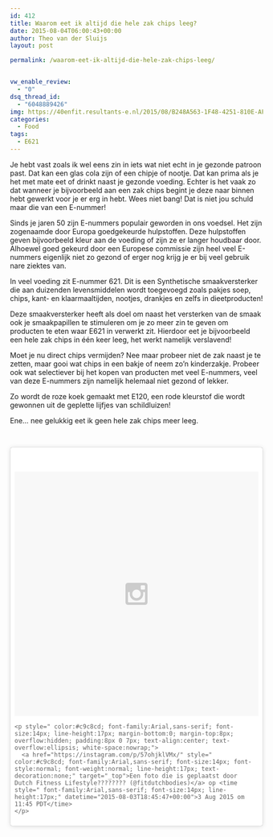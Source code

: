 ```yaml
---
id: 412
title: Waarom eet ik altijd die hele zak chips leeg?
date: 2015-08-04T06:00:43+00:00
author: Theo van der Sluijs
layout: post

permalink: /waarom-eet-ik-altijd-die-hele-zak-chips-leeg/


vw_enable_review:
  - "0"
dsq_thread_id:
  - "6048889426"
img: https://40enfit.resultants-e.nl/2015/08/B248A563-1F48-4251-810E-AF0F81C84CFE.jpg
categories:
  - Food
tags:
  - E621
---
```

Je hebt vast zoals ik wel eens zin in iets wat niet echt in je gezonde patroon past. Dat kan een glas cola zijn of een chipje of nootje. Dat kan prima als je het met mate eet of drinkt naast je gezonde voeding. Echter is het vaak zo dat wanneer je bijvoorbeeld aan een zak chips begint je deze naar binnen hebt gewerkt voor je er erg in hebt. Wees niet bang! Dat is niet jou schuld maar die van een E-nummer!

Sinds je jaren 50 zijn E-nummers populair geworden in ons voedsel. Het zijn zogenaamde door Europa goedgekeurde hulpstoffen. Deze hulpstoffen geven bijvoorbeeld kleur aan de voeding of zijn ze er langer houdbaar door. Alhoewel goed gekeurd door een Europese commissie zijn heel veel E-nummers eigenlijk niet zo gezond of erger nog krijg je er bij veel gebruik nare ziektes van.

In veel voeding zit E-nummer 621. Dit is een Synthetische smaakversterker die aan duizenden levensmiddelen wordt toegevoegd zoals pakjes soep, chips, kant- en klaarmaaltijden, nootjes, drankjes en zelfs in dieetproducten!

Deze smaakversterker heeft als doel om naast het versterken van de smaak ook je smaakpapillen te stimuleren om je zo meer zin te geven om producten te eten waar E621 in verwerkt zit. Hierdoor eet je bijvoorbeeld een hele zak chips in één keer leeg, het werkt namelijk verslavend!

Moet je nu direct chips vermijden? Nee maar probeer niet de zak naast je te zetten, maar gooi wat chips in een bakje of neem zo’n kinderzakje. Probeer ook wat selectiever bij het kopen van producten met veel E-nummers, veel van deze E-nummers zijn namelijk helemaal niet gezond of lekker.

Zo wordt de roze koek gemaakt met E120, een rode kleurstof die wordt gewonnen uit de geplette lijfjes van schildluizen!

Ene&#8230; nee gelukkig eet ik geen hele zak chips meer leeg.

&nbsp;

<blockquote class="instagram-media" data-instgrm-version="4" style=" background:#FFF; border:0; border-radius:3px; box-shadow:0 0 1px 0 rgba(0,0,0,0.5),0 1px 10px 0 rgba(0,0,0,0.15); margin: 1px; max-width:658px; padding:0; width:99.375%; width:-webkit-calc(100% - 2px); width:calc(100% - 2px);">
  <div style="padding:8px;">
    <div style=" background:#F8F8F8; line-height:0; margin-top:40px; padding:50% 0; text-align:center; width:100%;">
      <div style=" background:url(data:image/png;base64,iVBORw0KGgoAAAANSUhEUgAAACwAAAAsCAMAAAApWqozAAAAGFBMVEUiIiI9PT0eHh4gIB4hIBkcHBwcHBwcHBydr+JQAAAACHRSTlMABA4YHyQsM5jtaMwAAADfSURBVDjL7ZVBEgMhCAQBAf//42xcNbpAqakcM0ftUmFAAIBE81IqBJdS3lS6zs3bIpB9WED3YYXFPmHRfT8sgyrCP1x8uEUxLMzNWElFOYCV6mHWWwMzdPEKHlhLw7NWJqkHc4uIZphavDzA2JPzUDsBZziNae2S6owH8xPmX8G7zzgKEOPUoYHvGz1TBCxMkd3kwNVbU0gKHkx+iZILf77IofhrY1nYFnB/lQPb79drWOyJVa/DAvg9B/rLB4cC+Nqgdz/TvBbBnr6GBReqn/nRmDgaQEej7WhonozjF+Y2I/fZou/qAAAAAElFTkSuQmCC); display:block; height:44px; margin:0 auto -44px; position:relative; top:-22px; width:44px;">
      </div>
    </div>
    
    <p style=" color:#c9c8cd; font-family:Arial,sans-serif; font-size:14px; line-height:17px; margin-bottom:0; margin-top:8px; overflow:hidden; padding:8px 0 7px; text-align:center; text-overflow:ellipsis; white-space:nowrap;">
      <a href="https://instagram.com/p/57ohjklVMx/" style=" color:#c9c8cd; font-family:Arial,sans-serif; font-size:14px; font-style:normal; font-weight:normal; line-height:17px; text-decoration:none;" target="_top">Een foto die is geplaatst door Dutch Fitness Lifestyle???????? (@fitdutchbodies)</a> op <time style=" font-family:Arial,sans-serif; font-size:14px; line-height:17px;" datetime="2015-08-03T18:45:47+00:00">3 Aug 2015 om 11:45 PDT</time>
    </p>
  </div>
</blockquote>